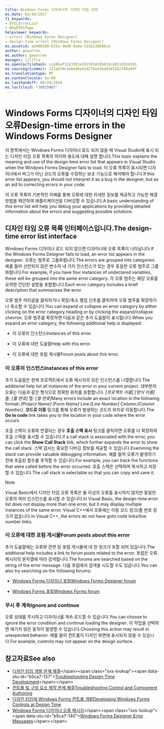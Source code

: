 ```yaml
---
title: Windows Forms 디자이너의 디자인 타임 오류
ms.date: 03/30/2017
f1_keywords:
- DTELErrorList
- WhyDTELPage
helpviewer_keywords:
- errors [Windows Forms Designer]
- design-time errors [Windows Forms Designer]
ms.assetid: ad408380-825a-46d8-9a4a-531b130b88ce
author: gewarren
ms.author: gewarren
manager: jillfra
ms.openlocfilehash: cce9baf1523391e281593428b633c401103b42b5
ms.sourcegitcommit: 121ab70c1ebedba41d276e436dd2b1502748a49f
ms.translationtype: MT
ms.contentlocale: ko-KR
ms.lasthandoff: 08/24/2019
ms.locfileid: "70015967"
---
```

# <a name="design-time-errors-in-the-windows-forms-designer"></a><span data-ttu-id="b5ca7-102">Windows Forms 디자이너의 디자인 타임 오류</span><span class="sxs-lookup"><span data-stu-id="b5ca7-102">Design-time errors in the Windows Forms Designer</span></span>

<span data-ttu-id="b5ca7-103">이 항목에서는 Windows Forms 디자이너 로드 되지 않을 때 Visual Studio에 표시 되는 디자인 타임 오류 목록의 의미와 용도에 대해 설명 합니다.</span><span class="sxs-lookup"><span data-stu-id="b5ca7-103">This topic explains the meaning and use of the design-time error list that appears in Visual Studio when the Windows Forms Designer fails to load.</span></span> <span data-ttu-id="b5ca7-104">이 오류 목록이 표시되면 디자이너에서 버그가 아닌 코드의 오류를 수정하는 보조 기능으로 해석해야 합니다.</span><span class="sxs-lookup"><span data-stu-id="b5ca7-104">If this error list appears, you should not interpret it as a bug in the designer, but as an aid to correcting errors in your code.</span></span>

<span data-ttu-id="b5ca7-105">이 오류 목록의 기본적인 이해를 통해 오류에 대한 자세한 정보를 제공하고 가능한 해결 방법을 제안하여 애플리케이션을 디버깅할 수 있습니다.</span><span class="sxs-lookup"><span data-stu-id="b5ca7-105">A basic understanding of this error list will help you debug your applications by providing detailed information about the errors and suggesting possible solutions.</span></span>

## <a name="the-design-time-error-list-interface"></a><span data-ttu-id="b5ca7-106">디자인 타임 오류 목록 인터페이스입니다.</span><span class="sxs-lookup"><span data-stu-id="b5ca7-106">The design-time error list interface</span></span>

<span data-ttu-id="b5ca7-107">Windows Forms 디자이너 로드 되지 않으면 디자이너에 오류 목록이 나타납니다.</span><span class="sxs-lookup"><span data-stu-id="b5ca7-107">If the Windows Forms Designer fails to load, an error list appears in the designer.</span></span> <span data-ttu-id="b5ca7-108">오류는 범주로 그룹화됩니다.</span><span class="sxs-lookup"><span data-stu-id="b5ca7-108">The errors are grouped into categories.</span></span> <span data-ttu-id="b5ca7-109">예를 들어 선언되지 않은 변수의 네 가지 인스턴스가 있는 경우 동일한 오류 범주로 그룹화됩니다.</span><span class="sxs-lookup"><span data-stu-id="b5ca7-109">For example, if you have four instances of undeclared variables, these will be grouped into the same error category.</span></span> <span data-ttu-id="b5ca7-110">각 오류 범주는 해당 오류를 요약한 간단한 설명을 포함합니다.</span><span class="sxs-lookup"><span data-stu-id="b5ca7-110">Each error category includes a brief description that summarizes the error.</span></span>

<span data-ttu-id="b5ca7-111">오류 범주 머리글을 클릭하거나 확장/축소 펼침 단추를 클릭하여 오류 범주를 확장하거나 축소할 수 있습니다.</span><span class="sxs-lookup"><span data-stu-id="b5ca7-111">You can expand or collapse an error category by either clicking on the error category heading or by clicking the expand/collapse chevron.</span></span> <span data-ttu-id="b5ca7-112">오류 범주를 확장하면 다음과 같은 추가 도움말이 표시됩니다.</span><span class="sxs-lookup"><span data-stu-id="b5ca7-112">When you expand an error category, the following additional help is displayed:</span></span>

- <span data-ttu-id="b5ca7-113">이 오류의 인스턴스</span><span class="sxs-lookup"><span data-stu-id="b5ca7-113">Instances of this error.</span></span>

- <span data-ttu-id="b5ca7-114">이 오류에 대한 도움말</span><span class="sxs-lookup"><span data-stu-id="b5ca7-114">Help with this error.</span></span>

- <span data-ttu-id="b5ca7-115">이 오류에 대한 포럼 게시물</span><span class="sxs-lookup"><span data-stu-id="b5ca7-115">Forum posts about this error.</span></span>

### <a name="instances-of-this-error"></a><span data-ttu-id="b5ca7-116">이 오류의 인스턴스</span><span class="sxs-lookup"><span data-stu-id="b5ca7-116">Instances of this error</span></span>

<span data-ttu-id="b5ca7-117">추가 도움말은 현재 프로젝트에서 오류 메시지의 모든 인스턴스를 나열합니다.</span><span class="sxs-lookup"><span data-stu-id="b5ca7-117">The additional help list all instances of the error in your current project.</span></span> <span data-ttu-id="b5ca7-118">대부분의 오류는 다음과 같은 형식으로 정확한 위치를 포함합니다. *[프로젝트 이름]* *[양식 이름]* 줄: *[줄 번호]* 열: *[열 번호]*</span><span class="sxs-lookup"><span data-stu-id="b5ca7-118">Many errors include an exact location in the following format: *[Project Name]* *[Form Name]* Line:*[Line Number]* Column:*[Column Number]*.</span></span> <span data-ttu-id="b5ca7-119">**코드로 이동** 링크를 통해 오류가 발생하는 코드의 위치로 이동합니다.</span><span class="sxs-lookup"><span data-stu-id="b5ca7-119">The **Go to code** link takes you to the location in your code where the error occurs.</span></span>

<span data-ttu-id="b5ca7-120">호출 스택이 오류와 연결되는 경우 **호출 스택 표시** 링크를 클릭하면 오류를 더 확장하여 호출 스택을 표시할 수 있습니다.</span><span class="sxs-lookup"><span data-stu-id="b5ca7-120">If a call stack is associated with the error, you can click the **Show Call Stack** link, which further expands the error to show the call stack.</span></span> <span data-ttu-id="b5ca7-121">스택 검사는 중요한 디버깅 정보를 제공할 수 있습니다.</span><span class="sxs-lookup"><span data-stu-id="b5ca7-121">Examining the stack can provide valuable debugging information.</span></span> <span data-ttu-id="b5ca7-122">예를 들어 오류가 발생하기 전에 호출된 함수를 추적할 수 있습니다.</span><span class="sxs-lookup"><span data-stu-id="b5ca7-122">For example, you can track the functions that were called before the error occurred.</span></span> <span data-ttu-id="b5ca7-123">호출 스택은 선택하여 복사하고 저장할 수 있습니다.</span><span class="sxs-lookup"><span data-stu-id="b5ca7-123">The call stack is selectable so that you can copy and save it.</span></span>

> [!NOTE]
> <span data-ttu-id="b5ca7-124">Visual Basic에서 디자인 타임 오류 목록은 둘 이상의 오류를 표시하지 않지만 동일한 오류의 여러 인스턴스를 표시할 수 있습니다.</span><span class="sxs-lookup"><span data-stu-id="b5ca7-124">In Visual Basic, the design-time error list does not display more than one error, but it may display multiple instances of the same error.</span></span> <span data-ttu-id="b5ca7-125">Visual C++에서 오류에는 이동 코드 링크/줄 번호 링크가 없습니다.</span><span class="sxs-lookup"><span data-stu-id="b5ca7-125">In Visual C++, the errors do not have goto code links/line number links.</span></span>

### <a name="forum-posts-about-this-error"></a><span data-ttu-id="b5ca7-126">이 오류에 대한 포럼 게시물</span><span class="sxs-lookup"><span data-stu-id="b5ca7-126">Forum posts about this error</span></span>

<span data-ttu-id="b5ca7-127">추가 도움말에는 오류와 관련 된 포럼 게시물에 대 한 링크가 포함 되어 있습니다.</span><span class="sxs-lookup"><span data-stu-id="b5ca7-127">The additional help includes a link to forum posts related to the error.</span></span> <span data-ttu-id="b5ca7-128">포럼은 오류 메시지의 문자열에 따라 검색됩니다.</span><span class="sxs-lookup"><span data-stu-id="b5ca7-128">The forums are searched based on the string of the error message.</span></span> <span data-ttu-id="b5ca7-129">다음 포럼에서 검색을 시도할 수도 있습니다.</span><span class="sxs-lookup"><span data-stu-id="b5ca7-129">You can also try searching on the following forums:</span></span>

- [<span data-ttu-id="b5ca7-130">Windows Forms 디자이너 포럼</span><span class="sxs-lookup"><span data-stu-id="b5ca7-130">Windows Forms Designer forum</span></span>](https://social.msdn.microsoft.com/Forums/windows/home?forum=winformsdesigner)

- [<span data-ttu-id="b5ca7-131">Windows Forms 포럼</span><span class="sxs-lookup"><span data-stu-id="b5ca7-131">Windows Forms forum</span></span>](https://social.msdn.microsoft.com/Forums/windows/home?category=windowsforms)

### <a name="ignore-and-continue"></a><span data-ttu-id="b5ca7-132">무시 후 계속</span><span class="sxs-lookup"><span data-stu-id="b5ca7-132">Ignore and continue</span></span>

<span data-ttu-id="b5ca7-133">오류 상태를 무시하고 디자이너를 계속 로드할 수 있습니다.</span><span class="sxs-lookup"><span data-stu-id="b5ca7-133">You can choose to ignore the error condition and continue loading the designer.</span></span> <span data-ttu-id="b5ca7-134">이 작업을 선택하면 예기치 않은 동작이 발생할 수 있습니다.</span><span class="sxs-lookup"><span data-stu-id="b5ca7-134">Choosing this action may result in unexpected behavior.</span></span> <span data-ttu-id="b5ca7-135">예를 들어 컨트롤이 디자인 화면에 표시되지 않을 수 있습니다.</span><span class="sxs-lookup"><span data-stu-id="b5ca7-135">For example, controls may not appear on the design surface.</span></span>

## <a name="see-also"></a><span data-ttu-id="b5ca7-136">참고자료</span><span class="sxs-lookup"><span data-stu-id="b5ca7-136">See also</span></span>

- <span data-ttu-id="b5ca7-137">[디자인 타임 개발 문제 해결](https://docs.microsoft.com/previous-versions/visualstudio/visual-studio-2013/ms171843(v=vs.120))</span><span class="sxs-lookup"><span data-stu-id="b5ca7-137">[Troubleshooting Design-Time Development](https://docs.microsoft.com/previous-versions/visualstudio/visual-studio-2013/ms171843(v=vs.120))</span></span>
- [<span data-ttu-id="b5ca7-138">컨트롤 및 구성 요소 제작 문제 해결</span><span class="sxs-lookup"><span data-stu-id="b5ca7-138">Troubleshooting Control and Component Authoring</span></span>](troubleshooting-control-and-component-authoring.md)
- [<span data-ttu-id="b5ca7-139">디자인 타임에 Windows Forms 컨트롤 개발</span><span class="sxs-lookup"><span data-stu-id="b5ca7-139">Developing Windows Forms Controls at Design Time</span></span>](developing-windows-forms-controls-at-design-time.md)
- <span data-ttu-id="b5ca7-140">[Windows Forms 디자이너 오류 메시지](https://docs.microsoft.com/previous-versions/visualstudio/visual-studio-2010/ms233640(v=vs.100))</span><span class="sxs-lookup"><span data-stu-id="b5ca7-140">[Windows Forms Designer Error Messages](https://docs.microsoft.com/previous-versions/visualstudio/visual-studio-2010/ms233640(v=vs.100))</span></span>
